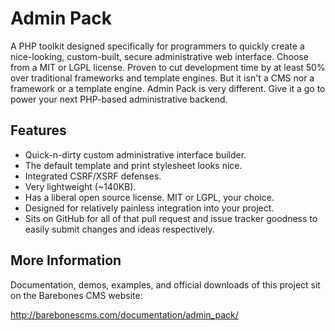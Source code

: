 Admin Pack
==========

A PHP toolkit designed specifically for programmers to quickly create a nice-looking, custom-built, secure administrative web interface.  Choose from a MIT or LGPL license.  Proven to cut development time by at least 50% over traditional frameworks and template engines.  But it isn't a CMS nor a framework or a template engine.  Admin Pack is very different.  Give it a go to power your next PHP-based administrative backend.

Features
--------

* Quick-n-dirty custom administrative interface builder.
* The default template and print stylesheet looks nice.
* Integrated CSRF/XSRF defenses.
* Very lightweight (~140KB).
* Has a liberal open source license.  MIT or LGPL, your choice.
* Designed for relatively painless integration into your project.
* Sits on GitHub for all of that pull request and issue tracker goodness to easily submit changes and ideas respectively.

More Information
----------------

Documentation, demos, examples, and official downloads of this project sit on the Barebones CMS website:

http://barebonescms.com/documentation/admin_pack/
